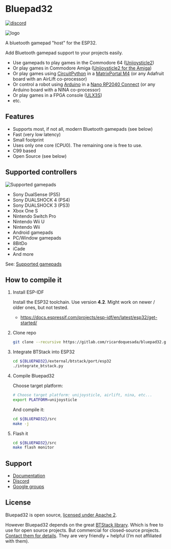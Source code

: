 # Bluepad32

[![discord](https://img.shields.io/discord/775177861665521725.svg)](https://discord.gg/r5aMn6Cw5q)

![logo](https://lh3.googleusercontent.com/pw/ACtC-3dNNrE9YKWMQNBTVYl8gkX70jN2qLwSYMQFLR0IzzoRT9uTQ1a9n80O3tyNmF95MLxL9NPWlqm5ph7e9wTGZoHeQWPMsJWqs3qiHub1LcigLtlEX09V6f1DWwQlg52OkeumKDJTG_ext8EN_J6kn0kAqg=-no)

A bluetooth gamepad "host" for the ESP32.

Add Bluetooth gamepad support to your projects easily.

* Use gamepads to play games in the Commodore 64 ([Unijoysticle2][unijoysticle2])
* Or play games in Commodore Amiga ([Unijoysticle2 for the Amiga][amiga])
* Or play games using [CircuitPython][bp32-circuitpython] in a [MatrixPortal M4][matrixportal] (or any Adafruit board with an AirLift co-processor)
* Or control a robot using [Arduino][bp32-arduino] in a [Nano RP2040 Connect][rp2040] (or any Arduino board with a NINA co-processor)
* Or play games in a FPGA console ([ULX3S][ulx3s])
* etc.

[unijoysticle2]: https://retro.moe/unijoysticle2/
[amiga]: https://gitlab.com/SukkoPera/unijoysticle2
[ulx3s]: https://www.crowdsupply.com/radiona/ulx3s
[matrixportal]: https://learn.adafruit.com/adafruit-matrixportal-m4
[rp2040]: https://docs.arduino.cc/hardware/nano-rp2040-connect
[bp32-arduino]: https://gitlab.com/ricardoquesada/bluepad32-arduino
[bp32-circuitpython]: https://gitlab.com/ricardoquesada/bluepad32-circuitpython

## Features

* Supports most, if not all, modern Bluetooth gamepads (see below)
* Fast (very low latency)
* Small footprint
* Uses only one core (CPU0). The remaining one is free to use.
* C99 based
* Open Source (see below)

## Supported controllers

![Supported gamepads](https://lh3.googleusercontent.com/pw/ACtC-3cg22O7VPT8NwXIATr2rsgs-rn2kShZeiUbArIK-2lIkskCLI6q06nRtK9been8Hom49dOacwHD8bVT2Tc8YKsxd5w73W25lhOvlRk6Xf9RVXgB5AZcmdl2PoWhrEAZUbmBl1pS6HrtMuZYI506US7YuA=-no)

* Sony DualSense (PS5)
* Sony DUALSHOCK 4 (PS4)
* Sony DUALSHOCK 3 (PS3)
* Xbox One S
* Nintendo Switch Pro
* Nintendo Wii U
* Nintendo Wii
* Android gamepads
* PC/Window gamepads
* 8BitDo
* iCade
* And more

See: [Supported gamepads][gamepads]

[gamepads]: https://gitlab.com/ricardoquesada/bluepad32/blob/master/docs/supported_gamepads.md

## How to compile it

1. Install ESP-IDF

    Install the ESP32 toolchain. Use version **4.2**. Might work on newer / older
    ones, but not tested.

    * https://docs.espressif.com/projects/esp-idf/en/latest/esp32/get-started/

2. Clone repo

   ```sh
   git clone --recursive https://gitlab.com/ricardoquesada/bluepad32.git
   ```

3. Integrate BTStack into ESP32

   ```sh
   cd ${BLUEPAD32}/external/btstack/port/esp32
   ./integrate_btstack.py
   ```

4. Compile Bluepad32

    Choose target platform:

    ```sh
    # Choose target platform: unijoysticle, airlift, nina, etc...
    export PLATFORM=unijoysticle
    ```

    And compile it:

    ```sh
    cd ${BLUEPAD32}/src
    make -j
    ```

5. Flash it

    ```sh
    cd ${BLUEPAD32}/src
    make flash monitor
    ```

## Support

* [Documentation][docs]
* [Discord][discord]
* [Google groups][forum]

[docs]: https://gitlab.com/ricardoquesada/bluepad32/-/tree/master/docs
[discord]: https://discord.gg/r5aMn6Cw5q
[forum]: https://groups.google.com/forum/#!forum/unijoysticle

## License

Bluepad32 is open source, [licensed under Apache 2][apache2].

However Bluepad32 depends on the great [BTStack library][btstack-github]. Which is free to use for
open source projects. But commercial for closed-source projects.
[Contact them for details][btstack-homepage]. They are very friendly + helpful
(I’m not affiliated with them).

[btstack-github]: https://github.com/bluekitchen/btstack
[apache2]: https://www.apache.org/licenses/LICENSE-2.0
[btstack-homepage]: https://bluekitchen-gmbh.com/
